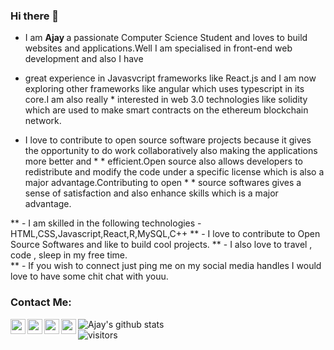 ### Hi there 👋
* I am <b> Ajay </b> a passionate Computer Science Student and loves to build websites and applications.Well I am specialised in front-end web development and also I have
*  great experience in Javasvcript frameworks like React.js and I am now exploring other frameworks like angular which uses typescript in its core.I am also really * interested in web 3.0 technologies like solidity which are used to make smart contracts on the ethereum blockchain network.

* I love to contribute to open source software projects because it gives the opportunity to do work collaboratively also making the applications more better and * * efficient.Open source also allows developers to redistribute and modify the code under a specific license which is also a major advantage.Contributing to open * * source softwares gives a sense of satisfaction and also enhance skills which is a major advantage.


** - I am skilled in the following technologies - HTML,CSS,Javascript,React,R,MySQL,C++
** - I love to contribute to Open Source Softwares and like to build cool projects.
** - I also love to travel , code , sleep in my free time.  
** - If you wish to connect just ping me on my social media handles I would love to have some chit chat with youu.



### Contact Me:
<a href="https://www.linkedin.com/in/ajay-singh-a477b21aa/">
  <img align="left" width="24px" src="https://cdn.jsdelivr.net/npm/simple-icons@v3/icons/linkedin.svg" />
</a>
<a href="https://www.instagram.com/agnostic_ajay/">
<img align="left" width="24px" src="https://cdn.jsdelivr.net/npm/simple-icons@v3/icons/instagram.svg" />
</a>
<a href="mailto:ajaykripa8736968359@gmail.com">
<img align="left" width="24px" src="https://cdn.jsdelivr.net/npm/simple-icons@v3/icons/gmail.svg"/>
</a>
<a href="https://www.youtube.com/channel/UCQYp6u-OUotTweP8fF4noyA"/>
<img align="left" width="24px" src="https://cdn.jsdelivr.net/npm/simple-icons@v3/icons/youtube.svg"/>
</a>

![Ajay's github stats](https://github-readme-stats.vercel.app/api?username=ajay-singh1&show_icons=true&hide_border=true)
<br/>
![visitors](https://visitor-badge.laobi.icu/badge?page_id=ajay-singh1.ajay-singh1)


 
  










